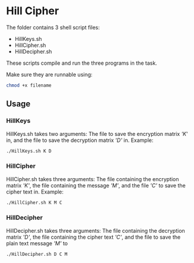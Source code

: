 # Hill Cipher

The folder contains 3 shell script files:

- HillKeys.sh
- HillCipher.sh
- HillDecipher.sh

These scripts compile and run the three programs in the task.

Make sure they are runnable using:

```bash
chmod +x filename
```

## Usage

### HillKeys

HillKeys.sh takes two arguments:
The file to save the encryption matrix _'K_' in,
and the file to save the decryption matrix _'D'_ in. Example:

```bash
./HillKeys.sh K D
```

### HillCipher

HillCipher.sh takes three arguments:
The file containing the encryption matrix _'K'_, the file containing the message _'M'_,
and the file _'C'_ to save the cipher text in. Example:

```bash
./HillCipher.sh K M C
```

### HillDecipher
HillDecipher.sh takes three arguments:
The file containing the decryption matrix _'D'_, the file containing the
cipher text _'C'_, and the file to save the plain text message _'M'_ to

```bash
./HillDecipher.sh D C M
```
